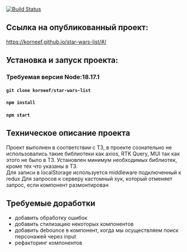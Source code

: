 [![Build Status](https://api.cirrus-ci.com/github/korneef/star-wars-list.svg?branch=main)](https://cirrus-ci.com/github/korneef/star-wars-list)

## Ссылка на опубликованный проект:
https://korneef.github.io/star-wars-list/#/

## Установка и запуск проекта:
### Требуемая версия Node:18.17.1

#### `git clone korneef/star-wars-list`
#### `npm install`
#### `npm start`

## Техническое описание проекта
Проект выполнен в соответствии с ТЗ, в проекте сознательно не использовались такие библиотеки как axios, RTK Query, MUI так как этого не было в ТЗ.
Установлен минимум необходимых библиотек, кроме тех что указаны в ТЗ.  
Для записи в localStorage используется middleware подключенный к redux
Для запросов к серверу кастомный хук, который отменяет запрос, если компонент размонтирован

## Требуемые доработки
- добавить обработку ошибок
- добавить стилизацию некоторых компонентов
- добавить debounce в компонент, когда мы осуществляем поиск персонажей через input
- рефакторинг компонентов
